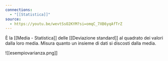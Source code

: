 ```yaml
---
connections:
  - "[[Statistica]]"
source:
  - https://youtu.be/wevtSsO2KYM?si=omqC_7XB6yqAfTrZ
---
```

È la [[Media - Statistica]] delle [[Deviazione standard]] al quadrato dei valori dalla loro media.
Misura quanto un insieme di dati si discosti dalla media.

![[esempiovarianza.png]]